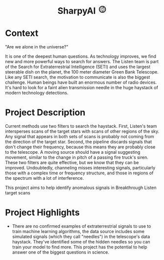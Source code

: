<h1 align="center">
<b>SharpyAI</b>
<img height="30em" width="30em" src="Icono.jpg" />
</h1>

<h1 align="left">
<b>Context</b>
</h1>

"Are we alone in the universe?"

It is one of the deepest human questions. As technology improves, we find new and more powerful ways to search for answers. The Listen team is part of the Search for Extraterrestrial Intelligence (SETI) and uses the largest steerable dish on the planet, the 100 meter diameter Green Bank Telescope. Like any SETI search, the motivation to communicate is also the biggest challenge. Human beings have built an enormous number of radio devices. It's hard to look for a faint alien transmission needle in the huge haystack of modern technology detections.

<h1 align="left">
<b>Project Description</b>
</h1>
Current methods use two filters to search the haystack. First, Listen's team intersperses scans of the target stars with scans of other regions of the sky. Any signal that appears in both sets of scans is probably not coming from the direction of the target star. Second, the pipeline discards signals that don't change their frequency, because this means they are probably close to the telescope. A moving source should have a signal suggesting movement, similar to the change in pitch of a passing fire truck's siren. These two filters are quite effective, but we know that they can be improved. Undoubtedly, channeling misses interesting signals, particularly those with a complex time or frequency structure, and those in regions of the spectrum with a lot of interference.

This project aims to help identify anomalous signals in Breakthrough Listen target scans

<h1 align="left">
<b>Project Highlights</b>
</h1>

* There are no confirmed examples of extraterrestrial signals to use to train machine learning algorithms, the data source includes some simulated signals (which they call "needles") in the telescope's data haystack. They've identified some of the hidden needles so you can train your model to find more. This project has the potential to help answer one of the biggest questions in science.